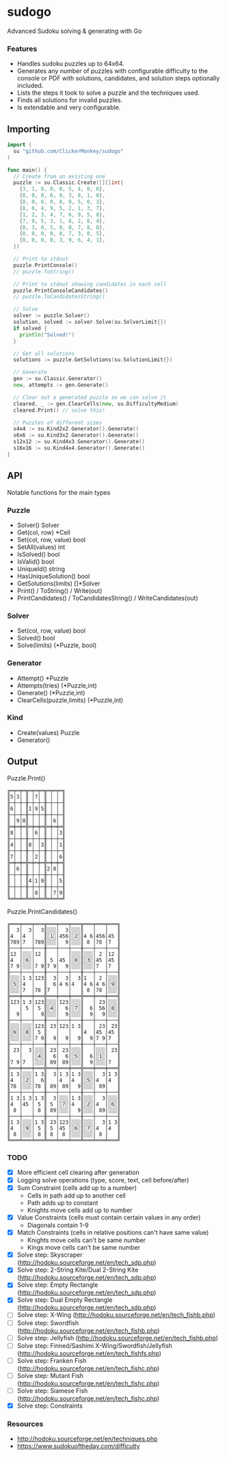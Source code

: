 # sudogo
Advanced Sudoku solving &amp; generating with Go

### Features
- Handles sudoku puzzles up to 64x64.
- Generates any number of puzzles with configurable difficulty to the console or PDF with solutions, candidates, and solution steps optionally included.
- Lists the steps it took to solve a puzzle and the techniques used.
- Finds all solutions for invalid puzzles.
- Is extendable and very configurable.

## Importing

```go
import (
  su "github.com/ClickerMonkey/sudogo"
)

func main() {
  // Create from an existing one
  puzzle := su.Classic.Create([][]int{
    {3, 1, 8, 0, 0, 5, 4, 0, 6},
    {0, 0, 0, 6, 0, 3, 8, 1, 0},
    {0, 0, 6, 0, 8, 0, 5, 0, 3},
    {8, 6, 4, 9, 5, 2, 1, 3, 7},
    {1, 2, 3, 4, 7, 6, 9, 5, 8},
    {7, 9, 5, 3, 1, 8, 2, 6, 4},
    {0, 3, 0, 5, 0, 0, 7, 8, 0},
    {0, 0, 0, 0, 0, 7, 3, 0, 5},
    {0, 0, 0, 0, 3, 9, 6, 4, 1},
  })

  // Print to stdout
  puzzle.PrintConsole()
  // puzzle.ToString()

  // Print to stdout showing candidates in each cell
  puzzle.PrintConsoleCandidates()
  // puzzle.ToCandidatesString()

  // Solve
  solver := puzzle.Solver()
  solution, solved := solver.Solve(su.SolverLimit{})
  if solved {
    println("Solved!")
  }

  // Get all solutions
  solutions := puzzle.GetSolutions(su.SolutionLimit{})

  // Generate
  gen := su.Classic.Generator()
  new, attempts := gen.Generate()

  // Clear out a generated puzzle so we can solve it
  cleared, _ := gen.ClearCells(new, su.DifficultyMedium)
  cleared.Print() // solve this!

  // Puzzles of different sizes
  s4x4 := su.Kind2x2.Generator().Generate()
  s6x6 := su.Kind3x2.Generator().Generate()
  s12x12 := su.Kind4x3.Generator().Generate()
  s16x16 := su.Kind4x4.Generator().Generate()
}
```

## API

Notable functions for the main types

### Puzzle
- Solver() Solver
- Get(col, row) \*Cell
- Set(col, row, value) bool
- SetAll(values) int
- IsSolved() bool
- IsValid() bool
- UniqueId() string
- HasUniqueSolution() bool
- GetSolutions(limits) []\*Solver
- Print() / ToString() / Write(out)
- PrintCandidates() / ToCandidatesString() / WriteCandidates(out)

### Solver
- Set(col, row, value) bool
- Solved() bool
- Solve(limits) (\*Puzzle, bool)

### Generator
- Attempt() \*Puzzle
- Attempts(tries) (\*Puzzle,int)
- Generate() (\*Puzzle,int)
- ClearCells(puzzle,limits) (\*Puzzle,int)
 
### Kind
- Create(values) Puzzle
- Generator()

## Output

Puzzle.Print()
```
╔═╤═╤═╦═╤═╤═╦═╤═╤═╗
║5│3│ ║ │7│ ║ │ │ ║
╟─┼─┼─╫─┼─┼─╫─┼─┼─╢
║6│ │ ║1│9│5║ │ │ ║
╟─┼─┼─╫─┼─┼─╫─┼─┼─╢
║ │9│8║ │ │ ║ │6│ ║
╠═╪═╪═╬═╪═╪═╬═╪═╪═╣
║8│ │ ║ │6│ ║ │ │3║
╟─┼─┼─╫─┼─┼─╫─┼─┼─╢
║4│ │ ║8│ │3║ │ │1║
╟─┼─┼─╫─┼─┼─╫─┼─┼─╢
║7│ │ ║ │2│ ║ │ │6║
╠═╪═╪═╬═╪═╪═╬═╪═╪═╣
║ │6│ ║ │ │ ║2│8│ ║
╟─┼─┼─╫─┼─┼─╫─┼─┼─╢
║ │ │ ║4│1│9║ │ │5║
╟─┼─┼─╫─┼─┼─╫─┼─┼─╢
║ │ │ ║ │8│ ║ │7│9║
╚═╧═╧═╩═╧═╧═╩═╧═╧═╝
```

Puzzle.PrintCandidates()
```
╔═══╤═══╤═══╦═══╤═══╤═══╦═══╤═══╤═══╗
║  3│  3│  3║░░░│  3│░░░║   │   │   ║
║4  │4  │   ║░1░│456│░2░║4 6│456│45 ║
║789│7  │789║░░░│  9│░░░║ 8 │78 │7  ║
╟───┼───┼───╫───┼───┼───╫───┼───┼───╢
║12 │░░░│12 ║   │   │░░░║░░░│ 2 │12 ║
║4  │░6░│   ║ 5 │45 │░8░║░3░│45 │45 ║
║7 9│░░░│7 9║7 9│  9│░░░║░░░│7  │7  ║
╟───┼───┼───╫───┼───┼───╫───┼───┼───╢
║░░░│1 3│123║  3│  3│  3║1  │ 2 │░░░║
║░5░│4  │   ║  6│4 6│4  ║4 6│4 6│░9░║
║░░░│7  │78 ║7  │   │   ║ 8 │78 │░░░║
╠═══╪═══╪═══╬═══╪═══╪═══╬═══╪═══╪═══╣
║123│1 3│123║░░░│123│░░░║   │ 23│░░░║
║   │ 5 │ 5 ║░4░│  6│░7░║  6│ 56│░8░║
║  9│   │  9║░░░│  9│░░░║  9│  9│░░░║
╟───┼───┼───╫───┼───┼───╫───┼───┼───╢
║░░░│░░░│123║ 23│123│1 3║   │ 23│ 23║
║░6░│░8░│ 5 ║   │   │   ║4  │45 │45 ║
║░░░│░░░│7 9║  9│  9│  9║  9│7 9│7  ║
╟───┼───┼───╫───┼───┼───╫───┼───┼───╢
║ 23│  3│░░░║ 23│ 23│░░░║   │░░░│ 23║
║   │   │░4░║  6│  6│░5░║  6│░1░│   ║
║7 9│7  │░░░║ 89│ 89│░░░║  9│░░░│7  ║
╠═══╪═══╪═══╬═══╪═══╪═══╬═══╪═══╪═══╣
║1 3│░░░│1 3║  3│1 3│1 3║░░░│  3│1 3║
║4  │░2░│  6║   │4  │4  ║░5░│4  │4  ║
║78 │░░░│78 ║ 89│ 89│  9║░░░│ 89│   ║
╟───┼───┼───╫───┼───┼───╫───┼───┼───╢
║1 3│1 3│1 3║  3│░░░│1 3║░░░│  3│░░░║
║4  │45 │ 5 ║ 5 │░7░│4  ║░2░│4  │░6░║
║ 8 │   │ 8 ║ 89│░░░│  9║░░░│ 89│░░░║
╟───┼───┼───╫───┼───┼───╫───┼───┼───╢
║1 3│░░░│1 3║ 23│123│░░░║░░░│  3│1 3║
║4  │░9░│ 5 ║ 5 │45 │░6░║░7░│4  │4  ║
║ 8 │░░░│ 8 ║ 8 │ 8 │░░░║░░░│ 8 │   ║
╚═══╧═══╧═══╩═══╧═══╧═══╩═══╧═══╧═══╝
```

### TODO

- [X] More efficient cell clearing after generation
- [x] Logging solve operations (type, score, text, cell before/after)
- [x] Sum Constraint (cells add up to a number)
  - Cells in path add up to another cell
  - Path adds up to constant
  - Knights move cells add up to number
- [x] Value Constraints (cells must contain certain values in any order)
  - Diagonals contain 1-9
- [x] Match Constraints (cells in relative positions can't have same value)
  - Knights move cells can't be same number
  - Kings move cells can't be same number
- [x] Solve step: Skyscraper (http://hodoku.sourceforge.net/en/tech_sdp.php)
- [x] Solve step: 2-String Kite/Dual 2-String Kite (http://hodoku.sourceforge.net/en/tech_sdp.php)
- [x] Solve step: Empty Rectangle (http://hodoku.sourceforge.net/en/tech_sdp.php)
- [x] Solve step: Dual Empty Rectangle (http://hodoku.sourceforge.net/en/tech_sdp.php)
- [ ] Solve step: X-Wing (http://hodoku.sourceforge.net/en/tech_fishb.php)
- [ ] Solve step: Swordfish (http://hodoku.sourceforge.net/en/tech_fishb.php)
- [ ] Solve step: Jellyfish (http://hodoku.sourceforge.net/en/tech_fishb.php)
- [ ] Solve step: Finned/Sashimi X-Wing/Swordfish/Jellyfish (http://hodoku.sourceforge.net/en/tech_fishfs.php)
- [ ] Solve step: Franken Fish (http://hodoku.sourceforge.net/en/tech_fishc.php)
- [ ] Solve step: Mutant Fish (http://hodoku.sourceforge.net/en/tech_fishc.php)
- [ ] Solve step: Siamese Fish (http://hodoku.sourceforge.net/en/tech_fishc.php)
- [x] Solve step: Constraints

### Resources
- http://hodoku.sourceforge.net/en/techniques.php
- https://www.sudokuoftheday.com/difficulty
